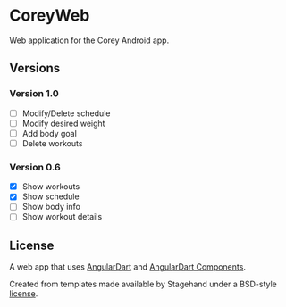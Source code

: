 # CoreyWeb

Web application for the Corey Android app. 

## Versions

### Version 1.0
- [ ] Modify/Delete schedule
- [ ] Modify desired weight
- [ ] Add body goal
- [ ] Delete workouts

### Version 0.6
- [x] Show workouts
- [x] Show schedule
- [ ] Show body info
- [ ] Show workout details

## License
A web app that uses [AngularDart](https://webdev.dartlang.org/angular) and
[AngularDart Components](https://webdev.dartlang.org/components).

Created from templates made available by Stagehand under a BSD-style
[license](https://github.com/dart-lang/stagehand/blob/master/LICENSE).
